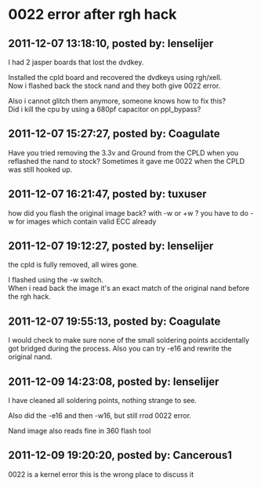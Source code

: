 # 0022 error after rgh hack

## 2011-12-07 13:18:10, posted by: lenselijer

I had 2 jasper boards that lost the dvdkey.  
   
 Installed the cpld board and recovered the dvdkeys using rgh/xell.  
 Now i flashed back the stock nand and they both give 0022 error.  
   
 Also i cannot glitch them anymore, someone knows how to fix this?  
 Did i kill the cpu by using a 680pf capacitor on ppl\_bypass?

## 2011-12-07 15:27:27, posted by: Coagulate

Have you tried removing the 3.3v and Ground from the CPLD when you reflashed the nand to stock? Sometimes it gave me 0022 when the CPLD was still hooked up.

## 2011-12-07 16:21:47, posted by: tuxuser

how did you flash the original image back? with -w or +w ? you have to do -w for images which contain valid ECC already

## 2011-12-07 19:12:27, posted by: lenselijer

the cpld is fully removed, all wires gone.  
   
 I flashed using the -w switch.  
 When i read back the image it's an exact match of the original nand before the rgh hack.

## 2011-12-07 19:55:13, posted by: Coagulate

I would check to make sure none of the small soldering points accidentally got bridged during the process. Also you can try -e16 and rewrite the original nand.

## 2011-12-09 14:23:08, posted by: lenselijer

I have cleaned all soldering points, nothing strange to see.  
   
 Also did the -e16 and then -w16, but still rrod 0022 error.  
   
 Nand image also reads fine in 360 flash tool

## 2011-12-09 19:20:20, posted by: Cancerous1

0022 is a kernel error this is the wrong place to discuss it